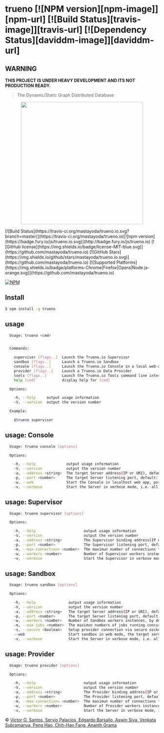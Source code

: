 # trueno [![NPM version][npm-image]][npm-url] [![Build Status][travis-image]][travis-url] [![Dependency Status][daviddm-image]][daviddm-url]

## WARNING
<b >THIS PROJECT IS UNDER HEAVY DEVELOPMENT AND ITS NOT PRODUCTION READY.</b>

>The Dynamic/Static Graph Distributed Database

<p align="center">
  <img height="400" src="https://raw.githubusercontent.com/TruenoDB/trueno/dev/assets/images/logo_medium.png">
</p>
[![Build Status](https://travis-ci.org/mastayoda/trueno.io.svg?branch=master)](https://travis-ci.org/mastayoda/trueno.io)[![npm version](https://badge.fury.io/js/trueno.io.svg)](http://badge.fury.io/js/trueno.io) [![GitHub license](https://img.shields.io/badge/license-MIT-blue.svg)](https://github.com/mastayoda/trueno.io) [![GitHub Stars](https://img.shields.io/github/stars/mastayoda/trueno.io.svg)](https://github.com/mastayoda/trueno.io) [![Supported Platforms](https://img.shields.io/badge/platforms-Chrome|Firefox|Opera|Node.js-orange.svg)](https://github.com/mastayoda/trueno.io)

[![NPM](https://nodei.co/npm/trueno.io.png?downloads=true&downloadRank=true&stars=true)](https://nodei.co/npm/trueno.io/)

## Install

```sh
$ npm install -g trueno
```


## usage

```sh
  Usage: trueno <cmd>


  Commands:

    supervisor [flags..]  Launch the Trueno.io Supervisor
    sandbox [flags..]     Launch a Trueno.io Sandbox
    console [flags..]     Launch the Trueno.io Console in a local web-app or command line interface
    provider [flags..]    Launch a Trueno.io Data Provider
    tools [flags..]       Launch the Trueno.io Tools command line interface
    help [cmd]            display help for [cmd]

  Options:

    -h, --help     output usage information
    -V, --version  output the version number

  Example:

    $trueno supervisor
```
## usage: Console

```sh
  Usage: trueno console [options]

  Options:

    -h, --help              output usage information
    -V, --version           output the version number
    -a, --address <string>  The target Server address(IP or URI), default: global.trueno.io
    -p, --port <number>     The target Server listening port, default: 8000
    -w, --web               Start the Console in localhost web app, port: 8002
    -v, --verbose           Start the Server in verbose mode, i.e. all debbuging outputs will be printed to console
```
## usage: Supervisor

```sh
  Usage: trueno supervisor [options]

  Options:

    -h, --help                      output usage information
    -V, --version                   output the version number
    -a, --address <string>          The Supervisor binding address(IP or URI), default: global.trueno.io
    -p, --port <number>             The Supervisor listening port, default: 8000
    -m, --max-connections <number>  The maximun number of connections to this Supervisor, default: unlimited
    -w, --workers <number>          Number of Supervisor workers instances, by default: 1
    -v, --verbose                   Start the Supervisor in verbose mode, i.e. all debbuging outputs will be printed to console
```
## usage: Sandbox

```sh
  Usage: trueno sandbox [options]

  Options:

    -h, --help               output usage information
    -V, --version            output the version number
    -a, --address <string>   The target Server address(IP or URI), default: global.trueno.io
    -p, --port <number>      The target Server listening port, default: 8000
    -w, --workers <number>   Number of Sandbox workers instances, by default: 1
    -m, --max-jobs <number>  The maximun numbers of jobs running concurrently inside a worker, default: 1
    -s, --secure <boolean>   Setup provider connection via secure socket, default: false
    --web                    Start sandbox in web mode, the target server port will be used as web server port.
    -v, --verbose            Start the Server in verbose mode, i.e. all debbuging outputs will be printed to console
```
## usage: Provider

```sh
  Usage: trueno provider [options]

  Options:

    -h, --help                      output usage information
    -V, --version                   output the version number
    -a, --address <string>          The Provider binding address(IP or URI), default: global.trueno.io
    -p, --port <number>             The Provider listening port, default: 8000
    -m, --max-connections <number>  The maximun number of connections to this Provider, default: unlimited
    -w, --workers <number>          Number of Provider workers instances, by default: 1
    -v, --verbose                   Start the Server in verbose mode, i.e. all debbuging outputs will be printed to console
```

 © [Victor O. Santos, Servio Palacios, Edgardo Barsallo, Aswin Siva, Venkata Subramanya, Peng Hao, Chih-Hao Fang, Ananth Grama](https://github.com/TruenoDB)

